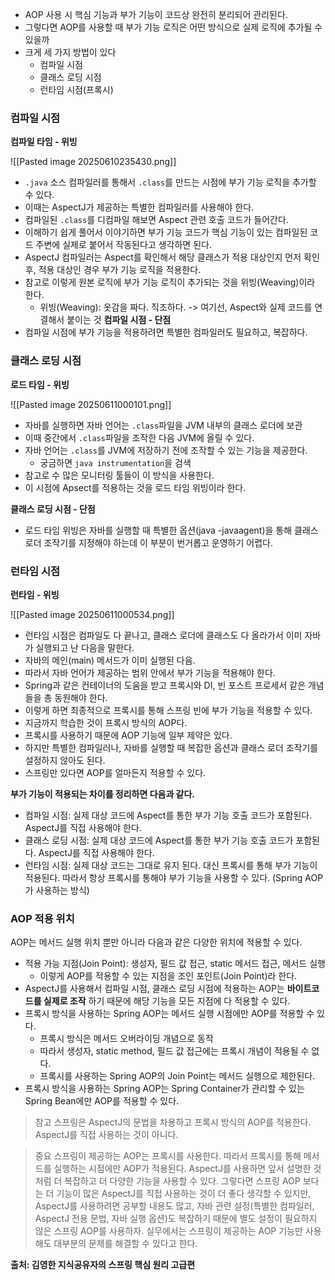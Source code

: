 - AOP 사용 시 핵심 기능과 부가 기능이 코드상 완전히 분리되어 관리된다.
- 그렇다면 AOP를 사용할 때 부가 기능 로직은 어떤 방식으로 실제 로직에 추가될 수 있을까
- 크게 세 가지 방법이 있다
	- 컴파일 시점
	- 클래스 로딩 시점
	- 런타임 시점(프록시)

### 컴파일 시점
__컴파일 타임 - 위빙__

![[Pasted image 20250610235430.png]]

- `.java` 소스 컴파일러를 통해서 `.class`를 만드는 시점에 부가 기능 로직을 추가할 수 있다.
- 이때는 AspectJ가 제공하는 특별한 컴파일러를 사용해야 한다.
- 컴파일된 `.class`를 디컴파일 해보면 Aspect 관련 호출 코드가 들어간다.
- 이해하기 쉽게 풀어서 이야기하면 부가 기능 코드가 핵심 기능이 있는 컴파일된 코드 주변에 실제로 붙어서 작동된다고 생각하면 된다.
- AspectJ 컴파일러는 Aspect를 확인해서 해당 클래스가 적용 대상인지 먼저 확인 후, 적용 대상인 경우 부가 기능 로직을 적용한다.
- 참고로 이렇게 원본 로직에 부가 기능 로직이 추가되는 것을 위빙(Weaving)이라 한다.
	- 위빙(Weaving): 옷감을 짜다. 직조하다. -> 여기선, Aspect와 실제 코드를 연결해서 붙이는 것
__컴파일 시점 - 단점__
- 컴파일 시점에 부가 기능을 적용하려면 특별한 컴파일러도 필요하고, 복잡하다.

### 클래스 로딩 시점
__로드 타임 - 위빙__

![[Pasted image 20250611000101.png]]

- 자바를 실행하면 자바 언어는 `.class`파일을 JVM 내부의 클래스 로더에 보관
- 이때 중간에서 `.class`파일을 조작한 다음 JVM에 올릴 수 있다.
- 자바 언어는 `.class`를 JVM에 저장하기 전에 조작할 수 있는 기능을 제공한다.
	- 궁금하면 `java instrumentation`을 검색
- 참고로 수 많은 모니터링 툴들이 이 방식을 사용한다.
- 이 시점에 Apsect를 적용하는 것을 로드 타임 위빙이라 한다.

__클래스 로딩 시점 - 단점__
- 로드 타임 위빙은 자바를 실행할 때 특별한 옵션(java -javaagent)을 통해 클래스 로더 조작기를 지정해야 하는데 이 부분이 번거롭고 운영하기 어렵다.

### 런타임 시점
__런타임 - 위빙__

![[Pasted image 20250611000534.png]]

- 런타임 시점은 컴파일도 다 끝나고, 클래스 로더에 클래스도 다 올라가서 이미 자바가 실행되고 난 다음을 말한다.
- 자바의 메인(main) 메서드가 이미 실행된 다음.
- 따라서 자바 언어가 제공하는 범위 안에서 부가 기능을 적용해야 한다.
- Spring과 같은 컨테이너의 도움을 받고 프록시와 DI, 빈 포스트 프로세서 같은 개념들을 총 동원해야 한다.
- 이렇게 하면 최종적으로 프록시를 통해 스프링 빈에 부가 기능을 적용할 수 있다.
- 지금까지 학습한 것이 프록시 방식의 AOP다.
- 프록시를 사용하기 때문에 AOP 기능에 일부 제약은 있다.
- 하지만 특별한 컴파일러나, 자바를 실행할 때 복잡한 옵션과 클래스 로더 조작기를 설정하지 않아도 된다.
- 스프링만 있다면 AOP를 얼마든지 적용할 수 있다.

__부가 기능이 적용되는 차이를 정리하면 다음과 같다.__
- 컴파일 시점: 실제 대상 코드에 Aspect를 통한 부가 기능 호출 코드가 포함된다. AspectJ를 직접 사용해야 한다.
- 클래스 로딩 시점: 실제 대상 코드에 Aspect를 통한 부가 기능 호출 코드가 포함된다. AspectJ를 직접 사용해야 한다.
- 런타임 시점: 실제 대상 코드는 그대로 유지 된다. 대신 프록시를 통해 부가 기능이 적용된다. 따라서 항상 프록시를 통해야 부가 기능을 사용할 수 있다. (Spring AOP가 사용하는 방식)

### AOP 적용 위치
AOP는 메서드 실행 위치 뿐만 아니라 다음과 같은 다양한 위치에 적용할 수 있다.
- 적용 가능 지점(Join Point): 생성자, 필드 값 접근, static 메서드 접근, 메서드 실행
	- 이렇게 AOP를 적용할 수 있는 지점을 조인 포인트(Join Point)라 한다.
- AspectJ를 사용해서 컴파일 시점, 클래스 로딩 시점에 적용하는 AOP는 __바이트코드를 실제로 조작__ 하기 때문에 해당 기능을 모든 지점에 다 적용할 수 있다.
- 프록시 방식을 사용하는 Spring AOP는 메서드 실행 시점에만 AOP를 적용할 수 있다.
	- 프록시 방식은 메서드 오버라이딩 개념으로 동작
	- 따라서 생성자, static method, 필드 값 접근에는 프록시 개념이 적용될 수 없다.
	- 프록시를 사용하는 Spring AOP의 Join Point는 메서드 실행으로 제한된다.
- 프록시 방식을 사용하는 Spring AOP는 Spring Container가 관리할 수 있는 Spring Bean에만 AOP를 적용할 수 있다.

> 참고
> 스프링은 AspectJ의 문법을 차용하고 프록시 방식의 AOP를 적용한다. AspectJ를 직접 사용하는 것이 아니다.

> 중요
> 스프링이 제공하는 AOP는 프록시를 사용한다. 따라서 프록시를 통해 메서드를 실행하는 시점에만 AOP가 적용된다.
> AspectJ를 사용하면 앞서 설명한 것 처럼 더 복잡하고 더 다양한 기능을 사용할 수 있다.
> 그렇다면 스프링 AOP 보다는 더 기능이 많은 AspectJ를 직접 사용하는 것이 더 좋다 생각할 수 있지만, AspectJ를 사용하려면 공부할 내용도 많고, 자바 관련 설정(특별한 컴파일러, AspectJ 전용 문법, 자바 실행 옵션)도 복잡하기 때문에 별도 설정이 필요하지 않은 스프링 AOP를 사용하자.
> 실무에서는 스프링이 제공하는 AOP 기능만 사용해도 대부분의 문제를 해결할 수 있다고 한다.


__출처: 김영한 지식공유자의 스프링 핵심 원리 고급편__